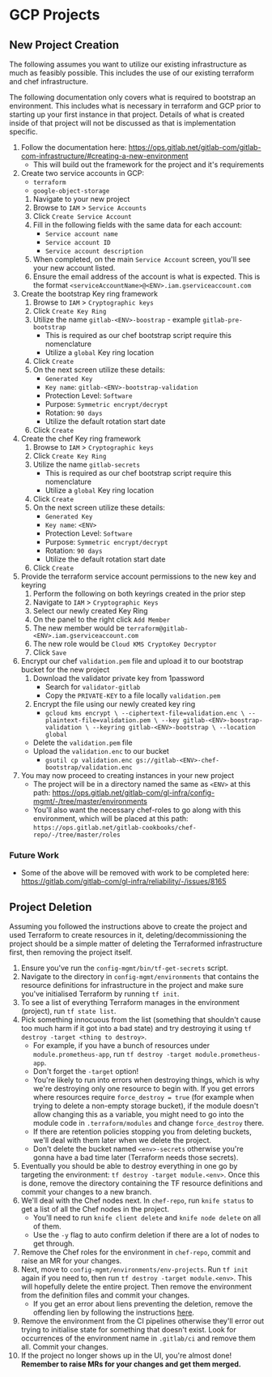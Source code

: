 # GCP Projects

## New Project Creation

The following assumes you want to utilize our existing infrastructure as much as
feasibly possible.  This includes the use of our existing terraform and chef
infrastructure.

The following documentation only covers what is required to bootstrap an
environment.  This includes what is necessary in terraform and GCP prior to
starting up your first instance in that project.  Details of what is created
inside of that project will not be discussed as that is implementation specific.

1. Follow the documentation here: <https://ops.gitlab.net/gitlab-com/gitlab-com-infrastructure/#creating-a-new-environment>
    * This will build out the framework for the project and it's requirements
1. Create two service accounts in GCP:
    * `terraform`
    * `google-object-storage`
    1. Navigate to your new project
    1. Browse to `IAM` > `Service Accounts`
    1. Click `Create Service Account`
    1. Fill in the following fields with the same data for each account:
        * `Service account name`
        * `Service account ID`
        * `Service account description`
    1. When completed, on the main `Service Account` screen, you'll see your new
       account listed.
    1. Ensure the email address of the account is what is expected.  This is the
       format `<serviceAccountName>@<ENV>.iam.gserviceaccount.com`
1. Create the bootstrap Key ring framework
    1. Browse to `IAM` > `Cryptographic keys`
    1. Click `Create Key Ring`
    1. Utilize the name `gitlab-<ENV>-boostrap` - example `gitlab-pre-bootstrap`
        * This is required as our chef bootstrap script require this
          nomenclature
        * Utilize a `global` Key ring location
    1. Click `Create`
    1. On the next screen utilize these details:
       * `Generated Key`
       * `Key name`: `gitlab-<ENV>-bootstrap-validation`
       * Protection Level: `Software`
       * Purpose: `Symmetric encrypt/decrypt`
       * Rotation: `90 days`
       * Utilize the default rotation start date
    1. Click `Create`
1. Create the chef Key ring framework
    1. Browse to `IAM` > `Cryptographic keys`
    1. Click `Create Key Ring`
    1. Utilize the name `gitlab-secrets`
        * This is required as our chef bootstrap script require this
          nomenclature
        * Utilize a `global` Key ring location
    1. Click `Create`
    1. On the next screen utilize these details:
       * `Generated Key`
       * `Key name`: `<ENV>`
       * Protection Level: `Software`
       * Purpose: `Symmetric encrypt/decrypt`
       * Rotation: `90 days`
       * Utilize the default rotation start date
    1. Click `Create`
1. Provide the terraform service account permissions to the new key and keyring
    1. Perform the following on both keyrings created in the prior step
    1. Navigate to `IAM` > `Cryptographic Keys`
    1. Select our newly created Key Ring
    1. On the panel to the right click `Add Member`
    1. The new member would be `terraform@gitlab-<ENV>.iam.gserviceaccount.com`
    1. The new role would be `Cloud KMS CryptoKey Decryptor`
    1. Click `Save`
1. Encrypt our chef `validation.pem` file and upload it to our bootstrap bucket
   for the new project
    1. Download the validator private key from 1password
       * Search for `validator-gitlab`
       * Copy the `PRIVATE-KEY` to a file locally `validation.pem`
    1. Encrypt the file using our newly created key ring
       * `gcloud kms encrypt \
            --ciphertext-file=validation.enc \
            --plaintext-file=validation.pem \
            --key gitlab-<ENV>-boostrap-validation \
            --keyring gitlab-<ENV>-bootstrap \
            --location global`
      * Delete the `validation.pem` file
      * Upload the `validation.enc` to our bucket
        * `gsutil cp validation.enc
          gs://gitlab-<ENV>-chef-bootstrap/validation.enc`
1. You may now proceed to creating instances in your new project
    * The project will be in a directory named the same as `<ENV>` at this path:
      <https://ops.gitlab.net/gitlab-com/gl-infra/config-mgmt/-/tree/master/environments>
    * You'll also want the necessary chef-roles to go along with this
      environment, which will be placed at this path:
      `https://ops.gitlab.net/gitlab-cookbooks/chef-repo/-/tree/master/roles`

### Future Work

* Some of the above will be removed with work to be completed here: <https://gitlab.com/gitlab-com/gl-infra/reliability/-/issues/8165>

## Project Deletion

Assuming you followed the instructions above to create the project and used Terraform to create resources in it, deleting/decommissioning the project should be a simple matter of deleting the Terraformed infrastructure first, then removing the project itself.

1. Ensure you've run the `config-mgmt/bin/tf-get-secrets` script.
1. Navigate to the directory in `config-mgmt/environments` that contains the resource definitions for infrastructure in the project and make sure you've initialised Terraform by running `tf init`.
1. To see a list of everything Terraform manages in the environment (project), run `tf state list`.
1. Pick something innocuous from the list (something that shouldn't cause too much harm if it got into a bad state) and try destroying it using `tf destroy -target <thing to destroy>`.
    * For example, if you have a bunch of resources under `module.prometheus-app`, run `tf destroy -target module.prometheus-app`.
    * Don't forget the `-target` option!
    * You're likely to run into errors when destroying things, which is why we're destroying only one resource to begin with. If you get errors where resources require `force_destroy = true` (for example when trying to delete a non-empty storage bucket), if the module doesn't allow changing this as a variable, you might need to go into the module code in `.terraform/modules` and change `force_destroy` there.
    * If there are retention policies stopping you from deleting buckets, we'll deal with them later when we delete the project.
    * Don't delete the bucket named `<env>-secrets` otherwise you're gonna have a bad time later (Terraform needs those secrets).
1. Eventually you should be able to destroy everything in one go by targeting the environment: `tf destroy -target module.<env>`. Once this is done, remove the directory containing the TF resource definitions and commit your changes to a new branch.
1. We'll deal with the Chef nodes next. In `chef-repo`, run `knife status` to get a list of all the Chef nodes in the project.
    * You'll need to run `knife client delete` and `knife node delete` on all of them.
    * Use the `-y` flag to auto confirm deletion if there are a lot of nodes to get through.
1. Remove the Chef roles for the environment in `chef-repo`, commit and raise an MR for your changes.
1. Next, move to `config-mgmt/environments/env-projects`. Run `tf init` again if you need to, then run `tf destroy -target module.<env>`. This will hopefully delete the entire project. Then remove the environment from the definition files and commit your changes.
    * If you get an error about liens preventing the deletion, remove the offending lien by following the instructions [here](https://cloud.google.com/resource-manager/docs/project-liens#removing_liens_from_a_project).
1. Remove the environment from the CI pipelines otherwise they'll error out trying to initialise state for something that doesn't exist. Look for occurrences of the environment name in `.gitlab/ci` and remove them all. Commit your changes.
1. If the project no longer shows up in the UI, you're almost done! **Remember to raise MRs for your changes and get them merged.**
